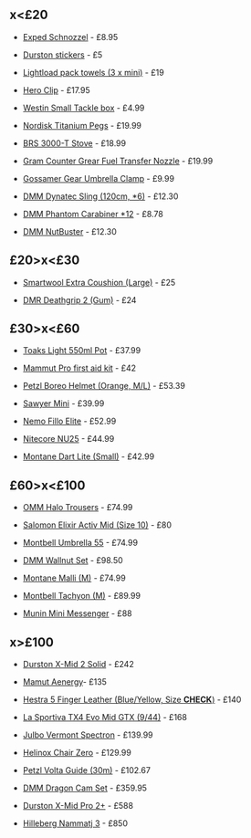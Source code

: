 ## x<£20

 - [Exped Schnozzel](https://rockrun.com/products/exped-schnozzel-pumpbag-l) - £8.95

 - [Durston stickers](https://durstongear.com/products/sticker-pack) - £5

 - [Lightload pack towels (3 x mini)](https://wildskygear.co.uk/lightload-pack-towels-1231-p.asp) - £19

 - [Hero Clip](https://www.foraging.co.uk/product/heroclip/) - £17.95

 - [Westin Small Tackle box](https://www.fishingtackleandbait.co.uk/en/Westin-W3-Terminal-Tackle-Box/m-56270.aspx) - £4.99

 - [Nordisk Titanium Pegs](https://ultralightoutdoorgear.co.uk/titanium-tooth-peg-6-pack/) - £19.99

 - [BRS 3000-T Stove](https://ultralightoutdoorgear.co.uk/brs-3000-t-stove/) - £18.99

 - [Gram Counter Grear Fuel Transfer Nozzle](https://ultralightoutdoorgear.co.uk/fuel-saver-gas-transfer-device/) - £19.99

 - [Gossamer Gear Umbrella Clamp](https://ultralightoutdoorgear.co.uk/handsfree-umbrella-clamp/) - £9.99

 - [DMM Dynatec Sling (120cm, *6)](https://bananafingers.co.uk/dmm-8mm-dynatec-sling) - £12.30

 - [DMM Phantom Carabiner *12](https://bananafingers.co.uk/dmm-phantom-carabiner) - £8.78

 - [DMM NutBuster](https://bananafingers.co.uk/dmm-nutbuster) - £12.30


## £20>x<£30

 - [Smartwool Extra Coushion (Large)](https://www.cotswoldoutdoor.com/p/smartwool-mens-classic-edition-extra-cushion-crew-socks-B5114961.html) - £25

 - [DMR Deathgrip 2 (Gum)](https://dmrbikes.com/products/dmr-grips-deathgrip2-flangeless?variant=54281742713167) - £24

## £30>x<£60

 - [Toaks Light 550ml Pot](https://ultralightoutdoorgear.co.uk/light-titanium-550ml-pot/) - £37.99

 - [Mammut Pro first aid kit](https://www.mammut.com/uk/en/products/2530-00170-3271/first-aid-kit-pro) - £42
  
 - [Petzl Boreo Helmet (Orange, M/L)](https://bananafingers.co.uk/petzl-boreo) - £53.39

 - [Sawyer Mini](https://ultralightoutdoorgear.co.uk/mini-filter/) - £39.99

 - [Nemo Fillo Elite](https://ultralightoutdoorgear.co.uk/fillo-elite-pillow/) - £52.99

 - [Nitecore NU25](https://ultralightoutdoorgear.co.uk/nu25-mct-ul-ultra-light-rechargeable-head-torch/) - £44.99

 - [Montane Dart Lite (Small)](https://ultralightoutdoorgear.co.uk/dart-lite-long-sleeve-t-shirt/) - £42.99

## £60>x<£100

 - [OMM Halo Trousers](https://ultralightoutdoorgear.co.uk/halo-pants/) - £74.99

 - [Salomon Elixir Activ Mid (Size 10)](https://www.nevisport.com/salomon-mens-elixir-activ-mid-gore-tex-hiking-boots) - £80

 - [Montbell Umbrella 55](https://ultralightoutdoorgear.co.uk/travel-umbrella-55/) - £74.99

 - [DMM Wallnut Set](https://bananafingers.co.uk/dmm-wallnut-set-1-11) - £98.50

 - [Montane Malli (M)](https://ultralightoutdoorgear.co.uk/malli-leggings/) - £74.99

 - [Montbell Tachyon (M)](https://ultralightoutdoorgear.co.uk/tachyon-pants/) - £89.99

 - [Munin Mini Messenger](https://www.wizard.works/shop/bags/core/munin-mini-messenger/) - £88

## x>£100

 - [Durston X-Mid 2 Solid](https://durstongear.com/products/x-mid-2-solid) - £242

 - [Mamut Aenergy](https://www.mammut.com/uk/en/products/2560-00172-0246/aenergy-st-20-25)- £135

 - [Hestra 5 Finger Leather (Blue/Yellow, Size **CHECK**)](https://www.hestragloves.uk/army-leather-coach-czone-5-finger-navy-royal-blue) - £140

 - [La Sportiva TX4 Evo Mid GTX (9/44)](https://www.alpinetrek.co.uk/la-sportiva-tx4-evo-mid-gtx-approach-shoes/) - £168

 - [Julbo Vermont Spectron](https://ultralightoutdoorgear.co.uk/vermont-spectron-3-sunglasses/) - £139.99

 - [Helinox Chair Zero](https://ultralightoutdoorgear.co.uk/chair-zero/) - £129.99

 - [Petzl Volta Guide (30m)](https://bananafingers.co.uk/petzl-volta-guide-9mm) - £102.67

 - [DMM Dragon Cam Set](https://bananafingers.co.uk/dmm-dragon-cam-set-0-1-2-3-4-5) - £359.95

 - [Durston X-Mid Pro 2+](https://durstongear.com/products/x-mid-pro-plus-tent-ultralight-thruhiking?srsltid=AfmBOoqmJReckUHmm882BBYjzMMKxF67ihsu82VxHE3rJWQAIr9iJI-1) - £588

 - [Hilleberg Nammatj 3](https://hilleberg.com/eng/products/tent/Nammatj) - £850
